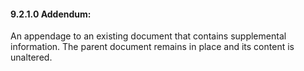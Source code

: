 #### 9.2.1.0 Addendum:

An appendage to an existing document that contains supplemental information. The parent document remains in place and its content is unaltered.
